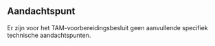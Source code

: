 ## Aandachtspunt

Er zijn voor het TAM-voorbereidingsbesluit geen aanvullende specifiek technische aandachtspunten. 

